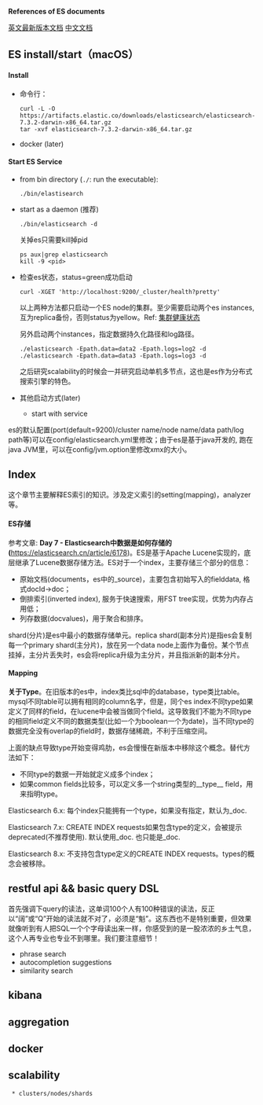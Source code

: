 **References of ES documents**

[英文最新版本文档](https://www.elastic.co/guide/en/elasticsearch/reference/current/elasticsearch-intro.html)
[中文文档](https://es.xiaoleilu.com/075_Inside_a_shard/30_Dynamic_indices.html)

## ES install/start（macOS）

#### Install
  
* 命令行：

	```
	curl -L -O https://artifacts.elastic.co/downloads/elasticsearch/elasticsearch-7.3.2-darwin-x86_64.tar.gz
	tar -xvf elasticsearch-7.3.2-darwin-x86_64.tar.gz
	```
* docker (later)
     
#### Start ES Service
 
* from bin directory (```./```: run the executable): 

  ```
  ./bin/elastisearch
  ```  
* start as a daemon (推荐)
  
  ```
  ./bin/elasticsearch -d
  ```
  
  关掉es只需要kill掉pid
  
  ```
  ps aux|grep elasticsearch
  kill -9 <pid>
  ```
* 检查es状态，status=green成功启动
  
   ```
  curl -XGET 'http://localhost:9200/_cluster/health?pretty'
  ```
  以上两种方法都只启动一个ES node的集群。至少需要启动两个es instances, 互为replica备份，否则status为yellow。Ref: [集群健康状态](https://www.elastic.co/guide/cn/elasticsearch/guide/current/_cluster_health.html)
  
  另外启动两个instances，指定数据持久化路径和log路径。
  
  ```
  ./elasticsearch -Epath.data=data2 -Epath.logs=log2 -d
  ./elasticsearch -Epath.data=data3 -Epath.logs=log3 -d
  ```
  
  之后研究scalability的时候会一并研究启动单机多节点，这也是es作为分布式搜索引擎的特色。
  
 
* 其他启动方式(later)
	* start with service 

es的默认配置(port(default=9200)/cluster name/node name/data path/log path等)可以在config/elasticsearch.yml里修改；由于es是基于java开发的, 跑在java JVM里，可以在config/jvm.option里修改xmx的大小。
 
## Index
这个章节主要解释ES索引的知识。涉及定义索引的setting(mapping)，analyzer等。

#### ES存储

参考文章: **Day 7 - Elasticsearch中数据是如何存储的(**<https://elasticsearch.cn/article/6178>)。ES是基于Apache Lucene实现的，底层继承了Lucene数据存储方法。ES对于一个index，主要存储三个部分的信息：

- 原始文档(documents，es中的_source)，主要包含初始写入的fielddata, 格式docId->doc；
- 倒排索引(inverted index), 服务于快速搜索，用FST tree实现，优势为内存占用低；
- 列存数据(docvalues)，用于聚合和排序。

shard(分片)是es中最小的数据存储单元。replica shard(副本分片)是指es会复制每一个primary shard(主分片)，放在另一个data node上面作为备份。某个节点挂掉，主分片丢失时，es会将replica升级为主分片，并且指派新的副本分片。

#### Mapping

**关于Type**。在旧版本的es中，index类比sql中的database，type类比table。mysql不同table可以拥有相同的column名字，但是，同个es index不同type如果定义了同样的field，在lucene中会被当做同个field。这导致我们不能为不同type的相同field定义不同的数据类型(比如一个为boolean一个为date)，当不同type的数据完全没有overlap的field时，数据存储稀疏，不利于压缩空间。

上面的缺点导致type开始变得鸡肋，es会慢慢在新版本中移除这个概念。替代方法如下：

- 不同type的数据一开始就定义成多个index；
- 如果common fields比较多，可以定义多一个string类型的__type__ field，用来指明type。

Elasticsearch 6.x: 每个index只能拥有一个type，如果没有指定，默认为_doc.

Elasticsearch 7.x: CREATE INDEX requests如果包含type的定义，会被提示deprecated(不推荐使用). 默认使用_doc. 也只能是_doc.

Elasticsearch 8.x: 不支持包含type定义的CREATE INDEX requests。types的概念会被移除。
  
## restful api && basic query DSL
首先强调下query的读法，这单词100个人有100种错误的读法，反正以“阔”或“Q”开始的读法就不对了，必须是“魁”。这东西也不是特别重要，但效果就像听到有人把SQL一个个字母读出来一样，你感受到的是一股浓浓的乡土气息，这个人再专业也专业不到哪里。我们要注意细节！

  * phrase search
  * autocompletion suggestions
  * similarity search
## kibana
## aggregation
## docker
## scalability
     * clusters/nodes/shards